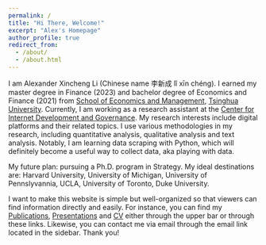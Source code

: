 ```yaml
---
permalink: /
title: "Hi There, Welcome!"
excerpt: "Alex's Homepage"
author_profile: true
redirect_from: 
  - /about/
  - /about.html
---
```




I am Alexander Xincheng Li (Chinese name 李新成 lǐ xīn chéng). I earned my master degree in Finance (2023) and bachelor degree of Economics and Finance (2021) from [School of Economics and Management](https://www.sem.tsinghua.edu.cn/en), [Tsinghua University](https://www.tsinghua.edu.cn/en). Currently, I am working as a research assistant at the [Center for Internet Development and Governance](http://cidg.sem.tsinghua.edu.cn/index/ENindex.html). My research interests include digital platforms and their related topics. I use various methodologies in my research, including quantitative analysis, qualitative analysis and text analysis. Notably, I am learning data scraping with Python, which will definitely become a useful way to collect data, aka playing with data. 

My future plan: pursuing a Ph.D. program in Strategy. My ideal destinations are: Harvard University, University of Michigan, University of Pennslyvannia, UCLA, University of Toronto, Duke University. 

I want to make this website is simple but well-organized so that viewers can find information directly and easily. For instance, you can find my [Publications](https://axl811.github.io/publications), [Presentations](https://axl811.github.io/talks/) and [CV](https://axl811.github.io/cv/) either through the upper bar or through these links. Likewise, you can contact me via email through the email link located in the sidebar. Thank you! 




